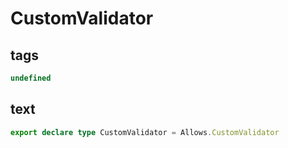 # CustomValidator

## tags

```ts
undefined
```

## text

```ts
export declare type CustomValidator = Allows.CustomValidator
```
